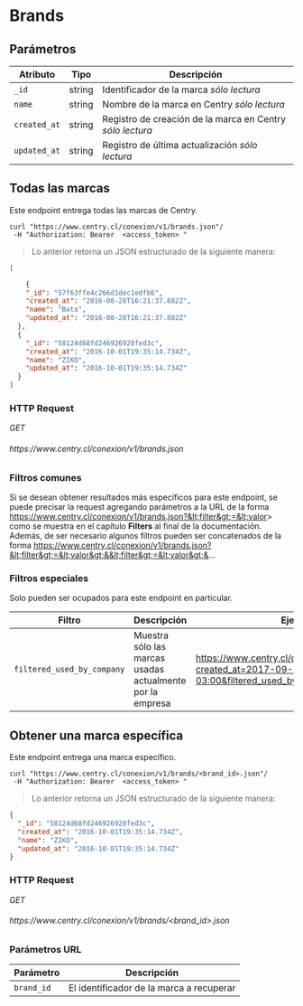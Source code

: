 # Brands

## Parámetros

| Atributo     | Tipo   | Descripción                                                                              |
| ------------ | ------ | ---------------------------------------------------------------------------------------- |
| `_id`        | string | Identificador de la marca <i class="label label-info">sólo lectura</i>                   |
| `name`       | string | Nombre de la marca en Centry <i class="label label-info">sólo lectura</i>                |
| `created_at` | string | Registro de creación de la marca en Centry <i class="label label-info">sólo lectura</i>  |
| `updated_at` | string | Registro de última actualización <i class="label label-info">sólo lectura</i>            |

## Todas las marcas

Este endpoint entrega todas las marcas de Centry.

```shell
curl "https://www.centry.cl/conexion/v1/brands.json"/
 -H "Authorization: Bearer  <access_token> "
```

> Lo anterior retorna un JSON estructurado de la siguiente manera:

```json
[

	{
    "_id": "57f63ffe4c266d1dec1edfb6",
    "created_at": "2016-08-28T16:21:37.882Z",
    "name": "Bata",
    "updated_at": "2016-08-28T16:21:37.882Z"
  },
  {
    "_id": "58124d68fd246926928fed3c",
    "created_at": "2016-10-01T19:35:14.734Z",
    "name": "ZIKO",
    "updated_at": "2016-10-01T19:35:14.734Z"
  }
]
```

### HTTP Request

<div class="api-endpoint">
  <div class="endpoint-data">
    <i class="label label-get">GET</i>
    <h6> https://www.centry.cl/conexion/v1/brands.json </h6>
  </div>
</div>

### Filtros comunes

Si se desean obtener resultados más específicos para este endpoint, se puede precisar la request agregando parámetros a la URL de la forma https://www.centry.cl/conexion/v1/brands.json?&lt;filter&gt;=&lt;valor&gt; como se muestra en el capítulo **Filters** al final de la documentación. Además, de ser necesario algunos filtros pueden ser concatenados de la forma https://www.centry.cl/conexion/v1/brands.json?&lt;filter&gt;=&lt;valor&gt;&&lt;filter&gt;=&lt;valor&gt;&...

### Filtros especiales

Solo pueden ser ocupados para este endpoint en particular.

Filtro       | Descripción                                     | Ejemplo
------------ | ----------------------------------------------- | -------
`filtered_used_by_company`        | Muestra sólo las marcas usadas actualmente por la empresa    | https://www.centry.cl/conexion/v1/brands.json?created_at=2017-09-13T21:00:00.000-03:00&filtered_used_by_company

## Obtener una marca específica

Este endpoint entrega una marca específico.

```shell
curl "https://www.centry.cl/conexion/v1/brands/<brand_id>.json"/
 -H "Authorization: Bearer  <access_token> "
```

> Lo anterior retorna un JSON estructurado de la siguiente manera:

```json
{
  "_id": "58124d68fd246926928fed3c",
  "created_at": "2016-10-01T19:35:14.734Z",
  "name": "ZIKO",
  "updated_at": "2016-10-01T19:35:14.734Z"
}
```

### HTTP Request

<div class="api-endpoint">
  <div class="endpoint-data">
    <i class="label label-get">GET</i>
    <h6> https://www.centry.cl/conexion/v1/brands/&lt;brand_id&gt;.json </h6>
  </div>
</div>

### Parámetros URL

Parámetro  | Descripción
---------- | ----------------------------------------
`brand_id` | El identificador de la marca a recuperar
